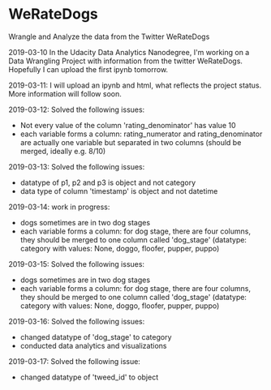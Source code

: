 # WeRateDogs
Wrangle and Analyze the data from the Twitter WeRateDogs

2019-03-10 In the Udacity Data Analytics Nanodegree, I'm working on a Data Wrangling Project with information from the twitter WeRateDogs. Hopefully I can upload the first ipynb tomorrow.

2019-03-11: I will upload an ipynb and html, what reflects the project status. More information will follow soon.

2019-03-12: Solved the following issues:
* Not every value of the column 'rating_denominator' has value 10
* each variable forms a column: rating_numerator and rating_denominator are actually one variable but separated in two columns (should be merged, ideally e.g. 8/10)

2019-03-13: Solved the following issues:
* datatype of p1, p2 and p3 is object and not category
* data type of column 'timestamp' is object and not datetime

2019-03-14: work in progress:
* dogs sometimes are in two dog stages
* each variable forms a column: for dog stage, there are four columns, they should be merged to one column called 'dog_stage' (datatype: category with values: None, doggo, floofer, pupper, puppo)

2019-03-15: Solved the following issues:
* dogs sometimes are in two dog stages
* each variable forms a column: for dog stage, there are four columns, they should be merged to one column called 'dog_stage' (datatype: category with values: None, doggo, floofer, pupper, puppo)

2019-03-16: Solved the following issues:
* changed datatype of 'dog_stage' to category
* conducted data analytics and visualizations

2019-03-17: Solved the following issue:
* changed datatype of 'tweed_id' to object
